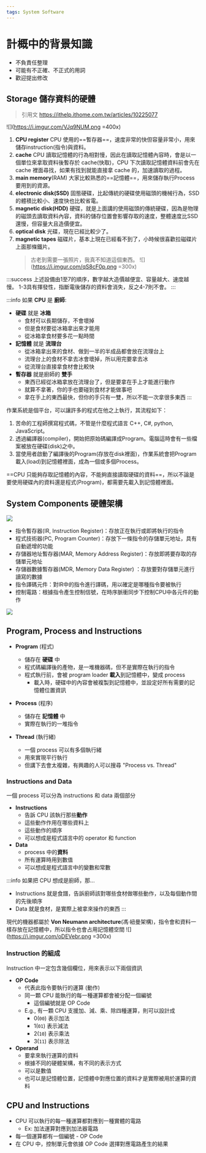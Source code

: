 ```yaml
---
tags: System Software
---
```


<style>
    font {
        color: red;
        font-weight: bold;
    }
</style>

# 計概中的背景知識

- 不負責任整理
- 可能有不正確、不正式的用詞
- 歡迎提出修改

## Storage 儲存資料的硬體
> 引用文
> https://ithelp.ithome.com.tw/articles/10225077

![](https://i.imgur.com/VJq9NUM.png =400x)

1. **CPU register**
    CPU 使用的==暫存器==，速度非常的快但容量非常小，用來儲存instruction(指令)與資料。
2. **cache**
    CPU 讀取記憶體的行為相對慢，因此在讀取記憶體內容時，會是以一個單位來拿取資料後暫存於 cache(快取)，CPU 下次讀取記憶體資料前會先在 cache 裡面尋找，如果有找到就能直接拿 cache 的，加速讀取的過程。
3. **main memory**(RAM)
    大家比較熟悉的==記憶體==，用來儲存執行Process要用到的資源。
4. **electronic disk(SSD)**
    固態硬碟，比起傳統的硬碟使用磁頭的機械行為，SSD的體積比較小、速度快也比較省電。
5. **magnetic disk(HDD)**
    硬碟，就是上面講的使用磁頭的傳統硬碟，因為是物理的磁頭去讀取資料內容，資料的儲存位置會影響存取的速度，整體速度比SSD還慢，但容量大且造價便宜。
6. **optical disk**
    光碟，現在已經比較少了。
7. **magnetic tapes**
    磁碟片，基本上現在已經看不到了，小時候很喜歡拉磁碟片上面那條鐵片。
    > 古老到需要一張照片，我真不知道這個東西。
    > ![](https://i.imgur.com/qS8cF0p.png =300x)
    
:::success
上述設備由1至7的順序，數字越大造價越便宜、容量越大、速度越慢。
1-3具有揮發性，指斷電後儲存的資料會消失，反之4-7則不會。
:::

:::info
如果 **CPU** 是 **廚師**:
- **硬碟** 就是 **冰箱**
    - 食材可以長期儲存，不會壞掉
    - 但是食材要從冰箱拿出來才能用
    - 從冰箱拿食材要多花一點時間
- **記憶體** 就是 **流理台**
    - 從冰箱拿出來的食材、做到一半的半成品都會放在流理台上
    - 流理台上的食材不拿去冰會壞掉，所以用完要拿去冰
    - 從流理台直接拿食材會比較快
- **暫存器** 就是廚師的 **雙手**
    - 東西已經從冰箱拿放在流理台了，但是要拿在手上才能進行動作
    - 就算不拿著，你的手也要碰到食材才能做事吧
    - 拿在手上的東西最快，但你的手只有一雙，所以不能一次拿很多東西
:::

作業系統是個平台，可以讓許多的程式在他之上執行，其流程如下：

1. 苦命的工程師撰寫程式碼，不管是什麼程式語言 C++, C#, python, JavaScript。
1. 透過編譯器(compiler)，開始把原始碼編譯成Program。電腦這時會有一些檔案被放在硬碟(disk)之中。
1. 當使用者啟動了編譯後的Program(存放在disk裡面)，作業系統會把Program載入(load)到記憶體裡面，成為一個或多個Process。

==CPU 只能夠存取記憶體的內容，不能夠直接讀取硬碟的資料==，所以不論是要使用硬碟內的資料還是程式(Program)，都需要先載入到記憶體裡面。

## System Components 硬體架構
![](https://i.imgur.com/zyh79Y7.png)

* 指令暫存器(IR, Instruction Register)：存放正在執行或即將執行的指令
* 程式技術器(PC, Program Counter)：存放下一條指令的存儲單元地址，具有自動遞增的功能
* 存儲器地址暫存器(MAR, Memory Address Register)：存放即將要存取的存儲單元地址
* 存儲器數據暫存器(MDR, Memory Data Register) ：存放要對存儲單元進行讀寫的數據
* 指令譯碼元件：對IR中的指令進行譯碼，用以確定是哪種指令要被執行
* 控制電路：根據指令產生控制信號，在時序脈衝同步下控制CPU中各元件的動作

![](https://i.imgur.com/RB6Vqsh.png)

## Program, Process and Instructions

- **Program** (程式)
    - 儲存在 **硬碟** 中
    - 程式碼編譯後的產物，是一堆機器碼，但不是實際在執行的指令
    - 程式執行前，會被 program loader **載入**到記憶體中，變成 process
        - 載入時，硬碟中的內容會被複製到記憶體中，並設定好所有需要的記憶體位置資訊

- **Process** (程序)
    - 儲存在 **記憶體** 中
    - 實際在執行的一堆指令

- **Thread** (執行緒)
    - 一個 process 可以有多個執行緒
    - 用來實現平行執行
    - 但講下去會太複雜，有興趣的人可以搜尋 "Process vs. Thread"

### Instructions and Data

一個 process 可以分為 instructions 和 data 兩個部分
- **Instructions**
    - 告訴 CPU 該執行那些**動作**
    - 這些動作作用在哪些資料上
    - 這些動作的順序
    - 可以想成是程式語言中的 operator 和 function
- **Data**
    - process 中的**資料**
    - 所有運算時用到數值
    - 可以想成是程式語言中的變數和常數

:::info
如果把 CPU 想成是廚師，那...
- Instructions 就是食譜，告訴廚師該對哪些食材做哪些動作，以及每個動作間的先後順序
- Data 就是食材，是實際上被拿來操作的東西
:::

現代的機器都屬於 **Von Neumann architecture**(馮·紐曼架構)，指令會和資料一樣存放在記憶體中，所以指令也會占用記憶體空間
![](https://i.imgur.com/oDEVebr.png =300x)

### Instruction 的組成

Instruction 中一定包含幾個欄位，用來表示以下兩個資訊
- **OP Code**
    - 代表此指令要執行的運算 (動作)
    - 同一顆 CPU 能執行的每一種運算都會被分配一個編號
        - 這個編號就是 OP Code
    - E.g., 有一顆 CPU 支援加、減、乘、除四種運算，則可以設計成
        - 0(`00`) 表示加法
        - 1(`01`) 表示減法
        - 2(`10`) 表示乘法
        - 3(`11`) 表示除法
- **Operand**
    - 要拿來執行運算的資料
    - 根據不同的硬體架構，有不同的表示方式
    - 可以是數值
    - 也可以是記憶體位置，記憶體中對應位置的資料才是實際被用於運算的資料

## CPU and Instructions

- CPU 可以執行的每一種運算都對應到一種實體的電路
    - Ex: 加法運算對應到加法器電路
- 每一個運算都有一個編號 - OP Code
- 在 CPU 中，控制單元會依據 OP Code 選擇對應電路產生的結果
